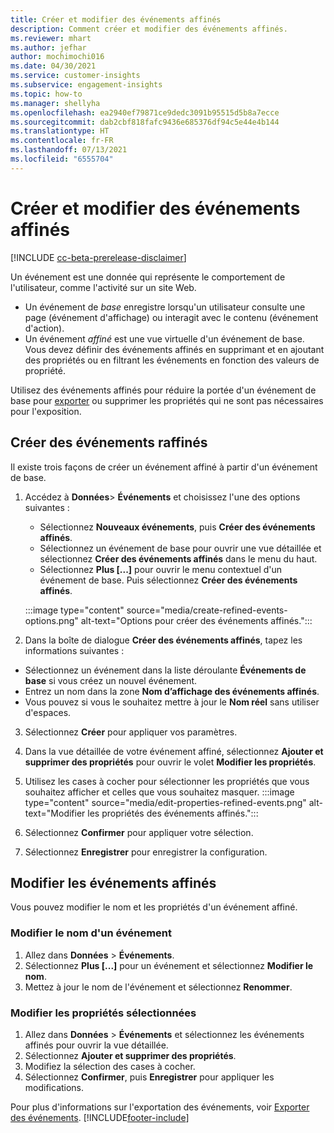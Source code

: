 ```yaml
---
title: Créer et modifier des événements affinés
description: Comment créer et modifier des événements affinés.
ms.reviewer: mhart
ms.author: jefhar
author: mochimochi016
ms.date: 04/30/2021
ms.service: customer-insights
ms.subservice: engagement-insights
ms.topic: how-to
ms.manager: shellyha
ms.openlocfilehash: ea2940ef79871ce9dedc3091b95515d5b8a7ecce
ms.sourcegitcommit: dab2cbf818fafc9436e685376df94c5e44e4b144
ms.translationtype: HT
ms.contentlocale: fr-FR
ms.lasthandoff: 07/13/2021
ms.locfileid: "6555704"
---
```

# <a name="create-and-modify-refined-events"></a>Créer et modifier des événements affinés

[!INCLUDE [cc-beta-prerelease-disclaimer](includes/cc-beta-prerelease-disclaimer.md)]


Un événement est une donnée qui représente le comportement de l'utilisateur, comme l'activité sur un site Web.

- Un événement de *base* enregistre lorsqu'un utilisateur consulte une page (événement d'affichage) ou interagit avec le contenu (événement d'action).
- Un événement *affiné* est une vue virtuelle d'un événement de base. Vous devez définir des événements affinés en supprimant et en ajoutant des propriétés ou en filtrant les événements en fonction des valeurs de propriété.

Utilisez des événements affinés pour réduire la portée d'un événement de base pour [exporter](export-events.md) ou supprimer les propriétés qui ne sont pas nécessaires pour l'exposition.

## <a name="create-refined-events"></a>Créer des événements raffinés

Il existe trois façons de créer un événement affiné à partir d'un événement de base. 

1. Accédez à **Données**> **Événements** et choisissez l'une des options suivantes :
    - Sélectionnez **Nouveaux événements**, puis **Créer des événements affinés**.
    - Sélectionnez un événement de base pour ouvrir une vue détaillée et sélectionnez **Créer des événements affinés** dans le menu du haut.
    - Sélectionnez **Plus [...]** pour ouvrir le menu contextuel d'un événement de base. Puis sélectionnez **Créer des événements affinés**.
    
    :::image type="content" source="media/create-refined-events-options.png" alt-text="Options pour créer des événements affinés.":::

1. Dans la boîte de dialogue **Créer des événements affinés**, tapez les informations suivantes :

- Sélectionnez un événement dans la liste déroulante **Événements de base** si vous créez un nouvel événement.
- Entrez un nom dans la zone **Nom d’affichage des événements affinés**.
- Vous pouvez si vous le souhaitez mettre à jour le **Nom réel** sans utiliser d'espaces.

3. Sélectionnez **Créer** pour appliquer vos paramètres.

1. Dans la vue détaillée de votre événement affiné, sélectionnez **Ajouter et supprimer des propriétés** pour ouvrir le volet **Modifier les propriétés**. 

1. Utilisez les cases à cocher pour sélectionner les propriétés que vous souhaitez afficher et celles que vous souhaitez masquer. 
   :::image type="content" source="media/edit-properties-refined-events.png" alt-text="Modifier les propriétés des événements affinés.":::

1. Sélectionnez **Confirmer** pour appliquer votre sélection.

1. Sélectionnez **Enregistrer** pour enregistrer la configuration.

## <a name="edit-refined-events"></a>Modifier les événements affinés

Vous pouvez modifier le nom et les propriétés d'un événement affiné.

### <a name="edit-event-name"></a>Modifier le nom d'un événement

1. Allez dans **Données** > **Événements**. 
1. Sélectionnez **Plus [...]** pour un événement et sélectionnez **Modifier le nom**.
1. Mettez à jour le nom de l'événement et sélectionnez **Renommer**.

### <a name="edit-selected-properties"></a>Modifier les propriétés sélectionnées

1. Allez dans **Données** > **Événements** et sélectionnez les événements affinés pour ouvrir la vue détaillée.
1. Sélectionnez **Ajouter et supprimer des propriétés**. 
1. Modifiez la sélection des cases à cocher.
1. Sélectionnez **Confirmer**, puis **Enregistrer** pour appliquer les modifications.

Pour plus d'informations sur l'exportation des événements, voir [Exporter des événements](export-events.md).
[!INCLUDE[footer-include](../includes/footer-banner.md)]
